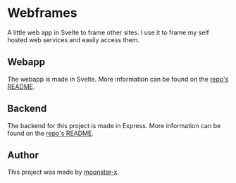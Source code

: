 # Webframes

A little web app in Svelte to frame other sites. I use it to frame my self hosted web services and easily access them.

## Webapp

The webapp is made in Svelte. More information can be found on the [repo's README]([http](https://github.com/moonstar-x/webframes/tree/master/webapp)).

## Backend

The backend for this project is made in Express. More information can be found on the [repo's README](https://github.com/moonstar-x/webframes/tree/master/backend).

## Author

This project was made by [moonstar-x](https://github.com/moonstar-x/).
